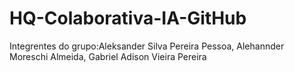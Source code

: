 # HQ-Colaborativa-IA-GitHub

Integrentes do grupo:Aleksander Silva Pereira Pessoa, Alehannder Moreschi Almeida, Gabriel Adison Vieira Pereira

